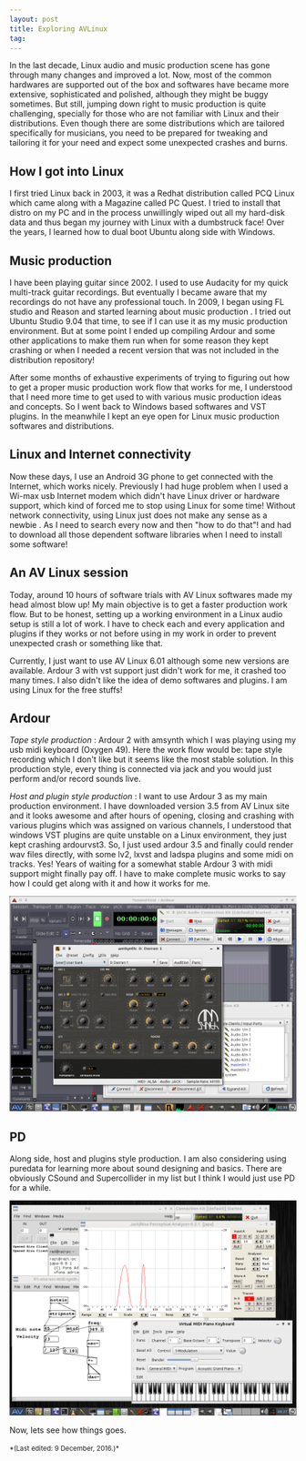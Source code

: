 ```yaml
---
layout: post
title: Exploring AVLinux
tag:
---
```


In the last decade, Linux audio and music production scene has gone through many changes and improved a lot. Now, most of the common hardwares are supported out of the box and softwares have became more extensive, sophisticated and polished, although they might be buggy sometimes.  But still, jumping down right to music production is quite challenging, specially for those who are not familiar with Linux and their distributions. Even though there are some distributions which are tailored specifically for musicians, you need to be prepared for tweaking and tailoring it for your need and expect some unexpected crashes and burns.
<!--more-->

## How I got into Linux

I first tried Linux back in 2003, it was a Redhat distribution called PCQ Linux which came along with a Magazine called PC Quest. I tried to install that distro on my PC and in the process unwillingly wiped out all my hard-disk data and thus began my journey with Linux with a dumbstruck face! Over the years, I learned how to dual boot Ubuntu along side with Windows.


## Music production

I have been playing guitar since 2002. I used to use Audacity for my quick multi-track guitar recordings. But eventually I became aware that my recordings do not have any professional touch. In 2009, I began using FL studio and Reason and started learning about music production . I tried out Ubuntu Studio 9.04 that time, to see if I can use it as my music production environment. But at some point I ended up compiling Ardour and some other applications to make them run when for some reason they kept crashing or when I needed a recent version that was not included in the distribution repository!


After some months of exhaustive experiments of trying to figuring out how to get a proper music production work flow that works for me, I understood that I need more time to get used to with various music production ideas and concepts. So I went back to Windows based softwares and VST plugins. In the meanwhile I kept an eye open for Linux music production softwares and distributions.


## Linux and Internet connectivity

Now these days, I use an Android 3G phone to get connected with the Internet, which works nicely. Previously I had huge problem when I used a Wi-max usb Internet modem which didn't have Linux driver or hardware support, which kind of forced me to stop using Linux for some time! Without network connectivity, using Linux just does not make any sense as a newbie . As I need to search every now and then "how to do that"! and had to download all those dependent software libraries when I need to install some software!


## An AV Linux session

Today, around 10 hours of software trials with AV Linux softwares made my head almost blow up! My main objective is to get a faster production work flow. But to be honest, setting up a working environment in a Linux audio setup is still a lot of work. I have to check each and every application and plugins if they works or not before using in my work in order to prevent unexpected crash or something like that.


Currently, I just want to use AV Linux 6.01 although some new versions are available. Ardour 3 with vst support just didn't work for me, it crashed too many times. I also didn't like the idea of demo softwares and plugins. I am using Linux for the free stuffs!

## Ardour

*Tape style production* :  Ardour 2 with amsynth which I was playing using my usb midi keyboard (Oxygen 49). Here the work flow would be: tape style recording which I don't like but it seems like the most stable solution. In this production style, every thing is connected via jack and you would just perform and/or record sounds live.

*Host and plugin style production* :  I want to use Ardour 3 as my main production environment. I have downloaded version 3.5 from AV Linux site and it looks awesome and after hours of opening, closing and crashing with various plugins which was assigned on various channels, I understood that windows VST plugins are quite unstable on a Linux environment, they just kept crashing ardourvst3. So, I just used ardour 3.5 and finally could render wav files directly, with some lv2, lxvst and ladspa plugins and some midi on tracks. Yes! Years of waiting for a somewhat stable Ardour 3 with midi support might finally pay off. I have to make complete music works to say how I could get along with it and how it works for me.

![ardour2](/images/explore-avl/ardour2-showoff.png)

## PD

Along side, host and plugins style production. I am also considering using puredata for learning more about sound designing and basics. There are obviously CSound and Supercollider in my list but I think I would just use PD for a while.

![pd](/images/explore-avl/pd-showoff.png)


Now, lets see how things goes.

<small>
*(Last edited: 9 December, 2016.)*
</small>